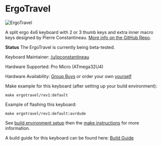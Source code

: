 ErgoTravel
====

![ErgoTravel](https://i.imgur.com/H9t6Q7b.png)


A split ergo 4x6 keyboard with 2 or 3 thumb keys and extra inner macro keys designed by Pierre Constantineau. [More info on the GitHub Repo](https://github.com/jpconstantineau/ErgoTravel).

**Status** The ErgoTravel is currently being beta-tested.  

Keyboard Maintainer: [/u/jpconstantineau](https://github.com/jpconstantineau)  

Hardware Supported: Pro Micro (ATmega32U4) 

Hardware Availability: [Group Buys](https://keyboards.jpconstantineau.com/) or order your own [yourself](https://github.com/jpconstantineau/ErgoTravel/blob/master/OrderingInstructions.md)


Make example for this keyboard (after setting up your build environment):

    make ergotravel/rev1:default

Example of flashing this keyboard:

    make ergotravel/rev1:default:avrdude

See [build environment setup](https://docs.qmk.fm/#/getting_started_build_tools) then the [make instructions](https://docs.qmk.fm/#/getting_started_make_guide) for more information.

A build guide for this keyboard can be found here: [Build Guide](https://github.com/jpconstantineau)
